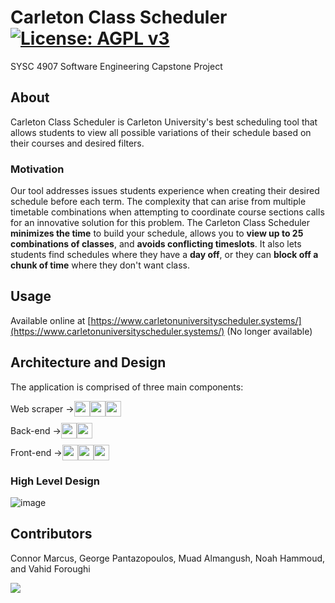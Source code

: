 # Carleton Class Scheduler [![License: AGPL v3](https://img.shields.io/badge/License-AGPL_v3-blue.svg)](https://www.gnu.org/licenses/agpl-3.0)
SYSC 4907 Software Engineering Capstone Project 

## About 
Carleton Class Scheduler is Carleton University's best scheduling tool that allows students to view all possible variations of their schedule based on their courses and desired filters.

### Motivation
Our tool addresses issues students experience when creating their desired schedule before each term. The complexity that can arise from multiple timetable combinations when attempting to coordinate course sections calls for an innovative solution for this problem. The Carleton Class Scheduler **minimizes the time** to build your schedule, allows you to **view up to 25 combinations of classes**, and **avoids conflicting timeslots**. It also lets students find schedules where they have a **day off**, or they can **block off a chunk of time** where they don't want class. 
## Usage 
Available online at [https://www.carletonuniversityscheduler.systems/](https://www.carletonuniversityscheduler.systems/) (No longer available)

## Architecture and Design
The application is comprised of three main components:

<ul style="list-style-type:none; padding-left: 0;">
  <li style="display: flex; align-items: center; margin-bottom: 10px;">
    Web scraper &rightarrow;
    <span style="display: flex; align-items: center; justify-content: center;">
      <img height="25" src="https://user-images.githubusercontent.com/25181517/183423507-c056a6f9-1ba8-4312-a350-19bcbc5a8697.png">
      <img height="25" src="https://user-images.githubusercontent.com/25181517/183896132-54262f2e-6d98-41e3-8888-e40ab5a17326.png">
      <img height="25" src="https://user-images.githubusercontent.com/25181517/184103699-d1b83c07-2d83-4d99-9a1e-83bd89e08117.png">
    </span>
  </li>
  <li style="display: flex; align-items: center; margin-bottom: 10px;">
    Back-end &rightarrow;
    <span style="display: flex; align-items: center; justify-content: center;">
      <img height="25" src="https://user-images.githubusercontent.com/25181517/183423507-c056a6f9-1ba8-4312-a350-19bcbc5a8697.png">
      <img height="25" src="https://user-images.githubusercontent.com/25181517/183896132-54262f2e-6d98-41e3-8888-e40ab5a17326.png">
    </span>
  </li>
  <li style="display: flex; align-items: center;">
    Front-end &rightarrow;
    <span style="display: flex; align-items: center; justify-content: center;">
      <img height="25" src="https://user-images.githubusercontent.com/25181517/183897015-94a058a6-b86e-4e42-a37f-bf92061753e5.png">
      <img height="25" src="https://user-images.githubusercontent.com/25181517/117447155-6a868a00-af3d-11eb-9cfe-245df15c9f3f.png">
      <img height="25" src="https://user-images.githubusercontent.com/25181517/189716630-fe6c084c-6c66-43af-aa49-64c8aea4a5c2.png">
    </span>
  </li>
</ul>

### High Level Design
![image](https://github.com/ConnorMarcus/CarletonClassScheduler/assets/97857304/31bd05a1-4879-4335-96dc-0b85087fac30)




## Contributors 
Connor Marcus, George Pantazopoulos, Muad Almangush, Noah Hammoud, and Vahid Foroughi

<a href="https://github.com/ConnorMarcus/CarletonClassScheduler/graphs/contributors">
  <img src="https://contrib.rocks/image?repo=ConnorMarcus/CarletonClassScheduler" />
</a> 
